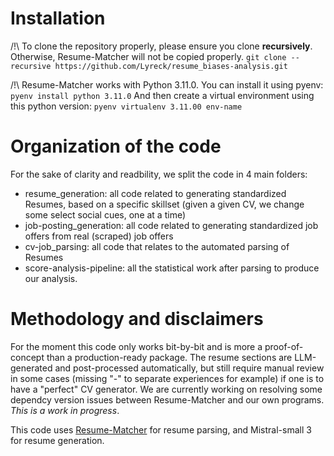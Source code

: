 # Installation

/!\ To clone the repository properly, please ensure you clone **recursively**. Otherwise, Resume-Matcher will not be copied properly.
`git clone --recursive https://github.com/Lyreck/resume_biases-analysis.git`

/!\ Resume-Matcher works with Python 3.11.0. 
You can install it using pyenv: `pyenv install python 3.11.0`
And then create a virtual environment using this python version: `pyenv virtualenv 3.11.00 env-name`

# Organization of the code

For the sake of clarity and readbility, we split the code in 4 main folders:
- resume_generation: all code related to generating standardized Resumes, based on a specific skillset (given a given CV, we change some select social cues, one at a time)
- job-posting_generation: all code related to generating standardized job offers from real (scraped) job offers
- cv-job_parsing: all code that relates to the automated parsing of Resumes
- score-analysis-pipeline: all the statistical work after parsing to produce our analysis.

# Methodology and disclaimers
For the moment this code only works bit-by-bit and is more a proof-of-concept than a production-ready package.
The resume sections are LLM-generated and post-processed automatically, but still require manual review in some cases (missing "-" to separate experiences for example) if one is to have a "perfect" CV generator.
We are currently working on resolving some dependcy version issues between Resume-Matcher and our own programs. *This is a work in progress*.


This code uses [Resume-Matcher](https://github.com/srbhr/Resume-Matcher) for resume parsing, and Mistral-small 3 for resume generation.
